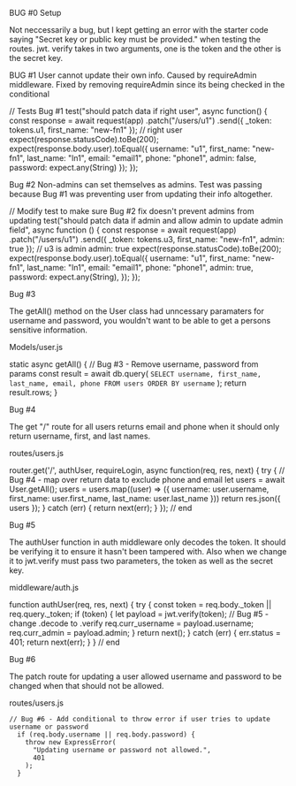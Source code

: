 BUG #0 Setup
<!-- Line 53 middleware/auth.js -->
Not neccessarily a bug, but I kept getting an error with the starter code saying "Secret key or public key must be provided." when testing the routes. jwt. verify takes in two arguments, one is the token and the other is the secret key.

BUG #1
User cannot update their own info. Caused by requireAdmin middleware. Fixed by removing requireAdmin since its being checked in the conditional
<!-- check under routes/users.js line 78 -->
// Tests Bug #1
test("should patch data if right user", async function() {
const response = await request(app)
.patch("/users/u1")
.send({ \_token: tokens.u1, first_name: "new-fn1" }); // right user
expect(response.statusCode).toBe(200);
expect(response.body.user).toEqual({
username: "u1",
first_name: "new-fn1",
last_name: "ln1",
email: "email1",
phone: "phone1",
admin: false,
password: expect.any(String)
});
});

Bug #2
Non-admins can set themselves as admins. Test was passing because Bug #1 was preventing user from updating their info altogether.

// Modify test to make sure Bug #2 fix doesn't prevent admins from updating
test("should patch data if admin and allow admin to update admin field", async function () {
const response = await request(app)
.patch("/users/u1")
.send({ \_token: tokens.u3, first_name: "new-fn1", admin: true }); // u3 is admin admin: true
expect(response.statusCode).toBe(200);
expect(response.body.user).toEqual({
username: "u1",
first_name: "new-fn1",
last_name: "ln1",
email: "email1",
phone: "phone1",
admin: true,
password: expect.any(String),
});
});

Bug #3
<!-- look under models/users.js line 51  -->
The getAll() method on the User class had unncessary paramaters for username and password, you wouldn't want to be able to get a persons sensitive information.

Models/user.js

static async getAll() {
// Bug #3 - Remove username, password from params
const result = await db.query(
`SELECT username, first_name, last_name, email, phone FROM users ORDER BY username`
);
return result.rows;
}

Bug #4

<!-- line 18 -->
The get "/" route for all users returns email and phone when it should only return username, first, and last names.

routes/users.js

router.get('/', authUser, requireLogin, async function(req, res, next) {
try {
// Bug #4 - map over return data to exclude phone and email
let users = await User.getAll();
users = users.map((user) => ({
username: user.username,
first_name: user.first_name,
last_name: user.last_name
}))
return res.json({ users });
} catch (err) {
return next(err);
}
}); // end

Bug #5
<!-- line 53 middleware/auth.js  -->
The authUser function in auth middleware only decodes the token. It should be verifying it to ensure it hasn't been tampered with.
Also when we change it to jwt.verify must pass two parameters, the token as well as the secret key.

middleware/auth.js

function authUser(req, res, next) {
try {
const token = req.body.\_token || req.query.\_token;
if (token) {
let payload = jwt.verify(token); // Bug #5 - change .decode to .verify
req.curr_username = payload.username;
req.curr_admin = payload.admin;
}
return next();
} catch (err) {
err.status = 401;
return next(err);
}
} // end

Bug #6

The patch route for updating a user allowed username and password to be changed when that should not be allowed.

routes/users.js

    // Bug #6 - Add conditional to throw error if user tries to update username or password
      if (req.body.username || req.body.password) {
        throw new ExpressError(
          "Updating username or password not allowed.",
          401
        );
      }
